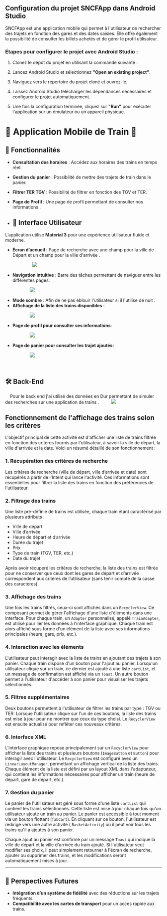 # 

## Configuration du projet SNCFApp dans Android Studio

SNCFApp est une application mobile qui permet à l'utilisateur de rechercher des trajets en fonction des gares et des dates saisies. Elle offre également la possibilité de consulter les billets achetés et de gérer le profil utilisateur.

### Étapes pour configurer le projet avec Android Studio :

1. Clonez le dépôt du projet en utilisant la commande suivante :

2. Lancez Android Studio et sélectionnez **"Open an existing project"**.

3. Naviguez vers le répertoire du projet cloné et ouvrez-le.

4. Laissez Android Studio télécharger les dépendances nécessaires et configurer le projet automatiquement.

5. Une fois la configuration terminée, cliquez sur **"Run"** pour exécuter l'application sur un émulateur ou un appareil physique.

# 📱 Application Mobile de Train 🚆

## 📌 Fonctionnalités

- **Consultation des horaires** : Accédez aux horaires des trains en temps réel.  

- **Gestion du panier** :  Possibilité de mettre des trajets de train dans le panier.

- **Filtrer TER TGV** : Possibilité de filtrer en fonction des TGV et TER.  

- **Page de Profil** : Une page de profil permettant de consulter nos informations .

- ## 🎨 Interface Utilisateur

L’application utilise **Material 3** pour une expérience utilisateur fluide et moderne.  

- **Écran d’accueil** : Page de recherche avec une champ pour la ville de Départ et un champ pour la ville d'arrivée .  

                      ![](/home/flv/snap/marktext/9/.config/marktext/images/2025-02-16-23-41-23-image.png)

- **Navigation intuitive** : Barre des tâches permettant de naviguer entre les différentes pages.  

                    ![](/home/flv/snap/marktext/9/.config/marktext/images/2025-02-16-23-40-58-image.png)

- **Mode sombre** : Afin de ne pas éblouir l'utilisateur si il l'utilise de nuit .  
- **Affichage de la liste des trains disponibles** : 

                    ![](/home/flv/snap/marktext/9/.config/marktext/images/2025-02-16-23-46-44-image.png)

- **Page de profil pour consulter ses informations**:

                    ![](/home/flv/snap/marktext/9/.config/marktext/images/2025-02-16-23-48-05-image.png)

- **Page de panier pour consulter les trajet ajoutés:**

                    ![](/home/flv/snap/marktext/9/.config/marktext/images/2025-02-16-23-49-06-image.png)

        

## 🛠️ Back-End

    Pour le back end j'ai utilisé des données en Dur permettant de simuler des recherches sur une application de trains . 
    
    ![](/home/flv/snap/marktext/9/.config/marktext/images/2025-02-16-23-40-28-image.png)

## Fonctionnement de l'affichage des trains selon les critères

L'objectif principal de cette activité est d'afficher une liste de trains filtrée en fonction des critères fournis par l'utilisateur, à savoir la ville de départ, la ville d'arrivée et la date. Voici un résumé détaillé de son fonctionnement :

### 1. Récupération des critères de recherche

Les critères de recherche (ville de départ, ville d’arrivée et date) sont récupérés à partir de l'Intent qui lance l'activité. Ces informations sont essentielles pour filtrer la liste des trains en fonction des préférences de l'utilisateur.

### 2. Filtrage des trains

Une liste pré-définie de trains est utilisée, chaque train étant caractérisé par plusieurs attributs : 

- Ville de départ
- Ville d’arrivée
- Heure de départ et d’arrivée
- Durée du trajet
- Prix
- Type de train (TGV, TER, etc.)
- Date du trajet

Après avoir récupéré les critères de recherche, la liste des trains est filtrée pour ne conserver que ceux dont les gares de départ et d’arrivée correspondent aux critères de l’utilisateur (sans tenir compte de la casse des caractères).

### 3. Affichage des trains

Une fois les trains filtrés, ceux-ci sont affichés dans un `RecyclerView`. Ce composant permet de gérer l'affichage d'une liste d'éléments dans une interface. Pour chaque train, un `Adapter` personnalisé, appelé `TrainAdapter`, est utilisé pour lier les données à l'interface graphique. Chaque train est alors affiché sous forme d'un élément de la liste avec ses informations principales (heure, gare, prix, etc.).

### 4. Interaction avec les éléments

L'utilisateur peut interagir avec la liste de trains en ajoutant des trajets à son panier. Chaque train dispose d'un bouton pour l'ajout au panier. Lorsqu'un utilisateur clique sur un train, ce dernier est ajouté à une liste `cartList`, et un message de confirmation est affiché via un `Toast`. Un autre bouton permet à l'utilisateur d'accéder à son panier pour visualiser les trajets sélectionnés.

### 5. Filtres supplémentaires

Deux boutons permettent à l'utilisateur de filtrer les trains par type : TGV ou TER. Lorsque l'utilisateur clique sur l'un de ces boutons, la liste des trains est mise à jour pour ne montrer que ceux du type choisi. Le `RecyclerView` est ensuite actualisé pour refléter ces nouveaux critères.

### 6. Interface XML

L'interface graphique repose principalement sur un `RecyclerView` pour afficher la liste des trains et plusieurs boutons (`ImageButton` et `Button`) pour interagir avec l'utilisateur. Le `RecyclerView` est configuré avec un `LinearLayoutManager`, permettant un affichage vertical de la liste des trains. Chaque élément de la liste est défini par un layout XML dans l'adaptateur, qui contient les informations nécessaires pour afficher un train (heure de départ, gare de départ, etc.).

### 7. Gestion du panier

  Le panier de l'utilisateur est géré sous forme d'une liste `cartList` qui contient les trains sélectionnés. Cette liste est mise à jour chaque fois qu'un utilisateur ajoute un train au panier. Le panier est accessible à tout moment via un bouton flottant (`fabCart`). En cliquant sur ce bouton, l'utilisateur est redirigé vers une autre activité ( `BasketActivity`) où il peut voir tous les trains qu'il a ajoutés à son panier.

Chaque ajout au panier est confirmé par un message `Toast` qui indique la ville de départ et la ville d'arrivée du train ajouté. Si l'utilisateur veut modifier ses choix, il peut simplement retourner à l'écran de recherche, ajouter ou supprimer des trains, et les modifications seront automatiquement mises à jour.

---

## 🚀 Perspectives Futures

- **Intégration d’un système de fidélité** avec des réductions sur les trajets fréquents.  
- **Compatibilité avec les cartes de transport** pour un accès rapide aux trains.  
